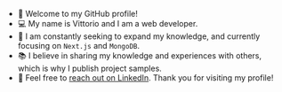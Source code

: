 - 🤗 Welcome to my GitHub profile!
- 💻 My name is Vittorio and I am a web developer. 
- 🌱 I am constantly seeking to expand my knowledge, and currently focusing on `Next.js` and `MongoDB`.
- 📚 I believe in sharing my knowledge and experiences with others, which is why I publish project samples. 
- 🙌 Feel free to [reach out on LinkedIn](https://www.linkedin.com/in/vittorioexp/?locale=en_US). Thank you for visiting my profile!
